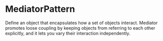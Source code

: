 # MediatorPattern
Define an object that encapsulates how a set of objects interact. Mediator promotes loose coupling by keeping objects from referring to each other explicitly, and it lets you vary their interaction independently.
